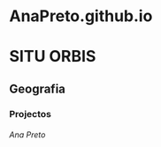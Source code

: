 # AnaPreto.github.io
<!DOCTYPE html>
<html>
  <head>
    <title>AP</title>
  </head>
  <body>
    <h1>SITU ORBIS</h1>
	<h2>Geografia</h2>
	<h3>Projectos</h3>
	<h6>Ana Preto</h6>
  </body>
</html>
